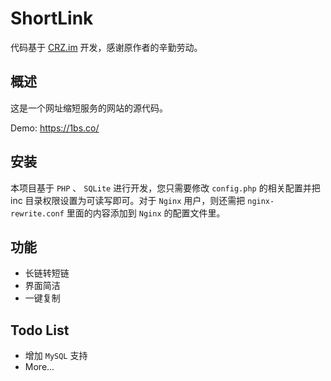 # ShortLink

代码基于 [CRZ.im](https://github.com/Caringor/CRZ.im) 开发，感谢原作者的辛勤劳动。

## 概述

这是一个网址缩短服务的网站的源代码。

Demo: <https://1bs.co/>

## 安装

本项目基于 `PHP` 、 `SQLite` 进行开发，您只需要修改 `config.php` 的相关配置并把 inc 目录权限设置为可读写即可。对于 `Nginx` 用户，则还需把 `nginx-rewrite.conf` 里面的内容添加到 `Nginx` 的配置文件里。

## 功能

+ 长链转短链
+ 界面简洁
+ 一键复制

## Todo List

+ 增加 `MySQL` 支持
+ More...
